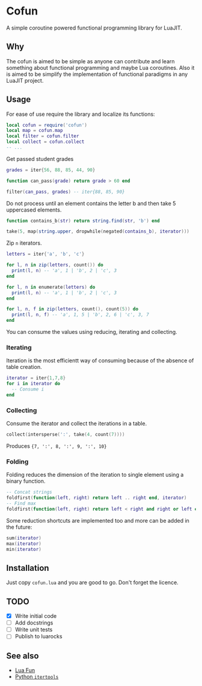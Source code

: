 # Cofun

A simple coroutine powered functional programming library for LuaJIT.

## Why

The cofun is aimed to be simple as anyone can contribute and learn something
about functional programming and maybe Lua coroutines. Also it is aimed to be
simplify the implementation of functional paradigms in any LuaJIT project.

## Usage

For ease of use require the library and localize its functions:

```lua
local cofun = require('cofun')
local map = cofun.map
local filter = cofun.filter
local collect = cofun.collect
-- ...
```

Get passed student grades

```lua
grades = iter{56, 88, 85, 44, 90}

function can_pass(grade) return grade > 60 end

filter(can_pass, grades) -- iter{88, 85, 90}
```

Do not process until an element contains the letter b and then take 5 uppercased elements.
```lua
function contains_b(str) return string.find(str, 'b') end

take(5, map(string.upper, dropwhile(negated(contains_b), iterator)))
```

Zip `n` iterators.

```lua
letters = iter{'a', 'b', 'c'}

for l, n in zip(letters, count()) do
  print(l, n) -- 'a', 1 | 'b', 2 | 'c', 3
end

for l, n in enumerate(letters) do
  print(l, n) -- 'a', 1 | 'b', 2 | 'c', 3
end

for l, n, f in zip(letters, count(), count(5)) do
  print(l, n, f) -- 'a', 1, 5 | 'b', 2, 6 | 'c', 3, 7
end
```

You can consume the values using reducing, iterating and collecting.

### Iterating

Iteration is the most efficientt way of consuming because of the absence of
table creation.

```lua
iterator = iter{1,7,8}
for i in iterator do
  -- Consume i
end
```

### Collecting

Consume the iterator and collect the iterations in a table.

```lua
collect(intersperse(':', take(4, count(7))))
```

Produces `{7, ':', 8, ':', 9, ':', 10}`

### Folding

Folding reduces the dimension of the iteration to single element using a binary
function.

```lua
-- Concat strings
foldfirst(function(left, right) return left .. right end, iterator)
-- Find max
foldfirst(function(left, right) return left < right and right or left end, iterator)
```

Some reduction shortcuts are implemented too and more can be added in the
future:

```lua
sum(iterator)
max(iterator)
min(iterator)
```

## Installation

Just copy `cofun.lua` and you are good to go. Don't forget the licence.

## TODO

- [X] Write initial code
- [ ] Add docstrings
- [ ] Write unit tests
- [ ] Publish to luarocks

## See also

- [Lua Fun](https://github.com/luafun/luafun)
- [Python `itertools`](https://docs.python.org/3/library/itertools.html)
